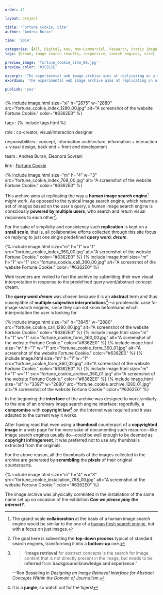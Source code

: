 ```yaml
---
order: 34

layout: project

title: "Fortune Cookie, Site"
author: "Andrea Buran"

time: '2014'

categories: [All, Digital, Key, Non-Commercial, Research, Static Image]
tags: [dream, image search results, responsive, search engines, site]

preview_image: 'fortune_cookie_site_00.jpg'
preview_color: '#3CB13E'

excerpt: 'The experimental web image archive aims at replicating on a small scale the way a human image search engine might work.'
exordium: 'The experimental web image archive aims at replicating on a small scale the way a human image search engine might work.'

publish: 'yes'
---
```


<div class="figures">
    {% include image.html 
        size="xl" 
        h="2675" w="2880" 
        src="fortune_cookie_index_1280_00.jpg" 
        alt="A screenshot of the website Fortune Cookie." 
        color="#6362E0" 
    %}
</div>

tags
: {% include tags.html %}

role
: co-creator, visual/interaction designer

responsibilities
: concept, information architecture, information + interaction + visual design, back end + front end development

team
: Andrea Buran, Eleonora Sovrani

link
: [Fortune Cookie](http://whatsthewaythecookiecrumbles.org/ "Fortune Cookie site")

<div class="figures">
    {% include image.html 
        size="m" 
        h="4" w="3" 
        src="fortune_cookie_index_768_00.jpg" 
        alt="A screenshot of the website Fortune Cookie." 
        color="#6362E0" 
    %}
</div>

This archive aims at replicating the way a **human image search engine**[^flesh] might work. As opposed to the typical image search engine, which returns a set of images based on the user's query, a human image search engine is consciously **powered by multiple users**, who search and return visual responses to each other[^process].

For the sake of simplicity and consistency such **replication** is kept on a **small scale**, that is, all collaborative efforts collected through this site focus on replying to just one single predefined **query word**: ***dream***.

<div class="figures">
    {% include image.html 
        size="m" 
        h="1" w="1" 
        src="fortune_cookie_index_360_00.jpg" 
        alt="A screenshot of the website Fortune Cookie." 
        color="#6362E0" 
    %}
    {% include image.html 
        size="m" 
        h="1" w="1" 
        src="fortune_cookie_call_360_00.jpg" 
        alt="A screenshot of the website Fortune Cookie." 
        color="#6362E0" 
    %}
</div>

Web travelers are invited to fuel the archive by submitting their own visual interpretation in response to the predefined query word/abstract concept dream.

The **query word** ***dream*** was chosen because it is an **abstract** term and thus susceptible of **multiple subjective interpretations**[^retrieval]—a problematic case for image search engines, since they can not know beforehand which interpretation the user is looking for.

<div class="figures">
    {% include image.html 
        size="xl" 
        h="3845" w="2880" 
        src="fortune_cookie_call_1280_00.jpg" 
        alt="A screenshot of the website Fortune Cookie." 
        color="#6362E0" 
    %}
    {% include image.html 
        size="m" 
        h="1" w="1" 
        src="fortune_cookie_form_360_00.jpg" 
        alt="A screenshot of the website Fortune Cookie." 
        color="#6362E0" 
    %}
    {% include image.html 
        size="m" 
        h="1" w="1" 
        src="fortune_cookie_form_360_01.jpg" 
        alt="A screenshot of the website Fortune Cookie." 
        color="#6362E0" 
    %}
    {% include image.html 
        size="m" 
        h="1" w="1" 
        src="fortune_cookie_form_360_02.jpg" 
        alt="A screenshot of the website Fortune Cookie." 
        color="#6362E0" 
    %}
    {% include image.html 
        size="m" 
        h="1" w="1" 
        src="fortune_cookie_archive_360_01.jpg" 
        alt="A screenshot of the website Fortune Cookie." 
        color="#6362E0" 
    %}
    {% include image.html 
        size="xl" 
        h="3397" w="2880" 
        src="fortune_cookie_archive_1280_01.jpg" 
        alt="A screenshot of the website Fortune Cookie." 
        color="#6362E0" 
    %}
</div>

In the beginning the **interface** of the archive was designed to work similarly to the one of an ordinary image search engine interface: regretfully, a **compromise** with **copyright law**[^laws] on the Internet was required and it was adapted to the current way it works.

After having read that even using a **thumbnail** counterpart of a **copyrighted image** in a web page for the mere sake of documenting such resource—like image search engines usually do—could be well enough to be deemed as **copyright infringement**, it was preferred not to use any thumbnails extracted from the originals.

For the above reason, all the thumbnails of the images collected in the archive are generated by **scrambling** the **pixels** of their original counterparts.

<div class="figures">
    {% include image.html 
        size="m" 
        h="4" w="3" 
        src="fortune_cookie_installation_768_00.jpg" 
        alt="A screenshot of the website Fortune Cookie." 
        color="#6362E0" 
    %}
</div>

The image archive was physically correlated in the installation of the same name set up on occasion of the exhibition ***Can we please play the internet?***.

[^flesh]: The grand-scale **collaboration** at the basis of a human image search engine would be similar to the one of a [human flesh search engine](http://en.wikipedia.org/wiki/Human_flesh_search_engine "Human flesh search engine on Wikipedia"), but with a focus on just images.

[^process]: The goal here is subverting the **top-down process** typical of standard search engines, transforming it into a **bottom-up** one.

[^retrieval]: > “**Image retrieval** for abstract concepts is the search for image content that is not directly present in the image, but needs to be **inferred** from **background knowledge and experience**.”

    —Ron Besseling in *Designing an Image Retrieval Interface for Abstract Concepts Within the Domain of Journalism*.

[^laws]: It is a **jungle**, so watch out for the tigers!